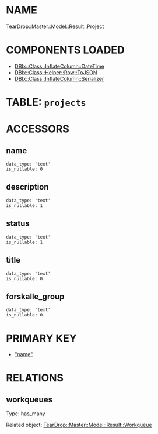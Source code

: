 # NAME

TearDrop::Master::Model::Result::Project

# COMPONENTS LOADED

- [DBIx::Class::InflateColumn::DateTime](https://metacpan.org/pod/DBIx::Class::InflateColumn::DateTime)
- [DBIx::Class::Helper::Row::ToJSON](https://metacpan.org/pod/DBIx::Class::Helper::Row::ToJSON)
- [DBIx::Class::InflateColumn::Serializer](https://metacpan.org/pod/DBIx::Class::InflateColumn::Serializer)

# TABLE: `projects`

# ACCESSORS

## name

    data_type: 'text'
    is_nullable: 0

## description

    data_type: 'text'
    is_nullable: 1

## status

    data_type: 'text'
    is_nullable: 1

## title

    data_type: 'text'
    is_nullable: 0

## forskalle\_group

    data_type: 'text'
    is_nullable: 0

# PRIMARY KEY

- ["name"](#name)

# RELATIONS

## workqueues

Type: has\_many

Related object: [TearDrop::Master::Model::Result::Workqueue](https://github.com/h3kker/tearDrop/blob/master/doc/pod/TearDrop/Master/Model/Result/Workqueue.md)
